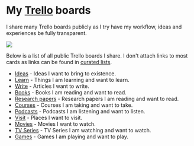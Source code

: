 # My [Trello](https://trello.com/nikivi) boards
I share many Trello boards publicly as I try have my workflow, ideas and experiences be fully transparent.

![](https://i.imgur.com/kxgx13o.png)

Below is a list of all public Trello boards I share. I don't attach links to most cards as links can be found in [curated lists](https://github.com/learn-anything/curated-lists#readme).
- [Ideas](https://trello.com/b/alB1ryRP) - Ideas I want to bring to existence.
- [Learn](https://trello.com/b/cu32qF3q) - Things I am learning and want to learn.
- [Write](https://trello.com/b/MHs03Zai) - Articles I want to write.
- [Books](https://trello.com/b/MOrnm2aN) - Books I am reading and want to read.
- [Research papers](https://trello.com/b/EKl1Ie3q) - Research papers I am reading and want to read.
- [Courses](https://trello.com/b/KXiTLwSA) - Courses I am taking and want to take.
- [Podcasts](https://trello.com/b/Wtr04eGQ) - Podcasts I am listening and want to listen.
- [Visit](https://trello.com/b/i8c0hBVu) - Places I want to visit.
- [Movies](https://trello.com/b/jFaHJFow) - Movies I want to watch.
- [TV Series](https://trello.com/b/iUtT6wmu) - TV Series I am watching and want to watch.
- [Games](https://trello.com/b/EekGabpj) - Games I am playing and want to play.